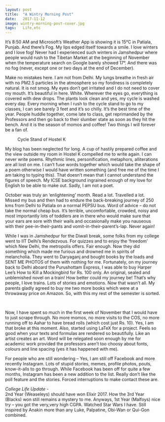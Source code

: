 ```yaml
---
layout: post
title:  "A Wintry Morning Post"
date:   2017-11-12
image: wintry-morning-post-cover.jpg
tags:	Life,etc
---
```


<p class="intro"><span class="dropcap">I</span>t’s 8:50 AM and Microsoft’s Weather App is showing it is 15°C in Patiala, Punjab. And there’s Fog. My lips edged itself towards a smile. I love winters and I love fog! Never had I experienced such winters in Jamshedpur where people would rush to the Tibetan Market at the beginning of November when the temperature search on Google barely showed 17°. And there was no fog (never, except one or two days at the end of December).</p>

Make no mistakes here. I am not from Delhi. My lungs breathe in fresh air with no PM2.5 particles in the atmosphere so my fondness is completely natural. It is not smog. My eyes don’t get irritated and I do not need to cover my mouth. It’s beautiful in here. White. Wherever the eyes go, everything is covered with dew drops. The plants look clean and yes, my cycle is washed every day. Every morning when I rush to the cycle stand to go to my classes, I can see barely 3 feet and it’s so chilly. It’s the best time of the year. People huddle together, come late to class, get reprimanded by the Professors and then go back to their slumber state as soon as they hit the bench. And it is the season of momos and coffee! Two things I will forever be a fan of.

<figure>
	<img src="{{ '/assets/img/wintry-morning-post-1.jpg' | prepend: site.baseurl }}" alt=""> 
	<figcaption>Cycle Stand of Hostel K</figcaption>
</figure>

My blog has been neglected for long. A cup of hastily prepared coffee and the view outside my room in Hostel K compelled me to write again. I can never write poems. Rhythmic lines, personification, metaphors, alliterations are all lost on me. I can’t fuse words together which would take the shape of a poem otherwise I would have written something (and free me of the time I am taking to typing this). That doesn’t mean that I cannot understand the figures of speech. My ICSE background ingrained enough of my love for English to be able to make out. Sadly, I am not a poet.

October was truly an ‘enlightening’ month. Read a lot. Travelled a lot. Missed my bus and then had to endure the back-breaking journey of 250 kms from Delhi to Patiala on a normal PEPSU bus. Word of advice – do not take the normal cheap bus. It’s terrible, uncomfortable, crowded, noisy and most importantly lots of toddlers are in there who would make sure that your ears are sore with their wails and occasionally make you nauseous with their pee-in-their-pants and vomit-in-their-parent’s-lap. Never again!

While I was in Jamshedpur for the Diwali break, some folks from my college went to IIT Delhi’s Rendezvous. For quizzes and to enjoy the ‘freedom’ which New Delhi, the metropolis offers. Fair enough. Now they did something which made me furious and drowned me in spirits of melancholia. They went to Daryaganj and bought books by the loads and SENT ME PHOTOS of them with nothing for me. Fortunately, on my journey back to Delhi aboard the Purushottam Express, I was able to buy Harper Lee’s How to Kill a Mockingbird for Rs. 100 only. An original, sealed and unblemished novel on a train! How better could my journey be! That’s why people, I love trains. Lots of stories and emotions. Now that wasn’t all. My parents gladly agreed to buy me two more books which were at a throwaway price on Amazon. So, with this my rest of the semester is sorted.

<img src="{{ '/assets/img/wintry-morning-post-2.jpg' | prepend: site.baseurl }}" alt=""> 

<img src="{{ '/assets/img/wintry-morning-post-3.jpg' | prepend: site.baseurl }}" alt=""> 

Now, I have spent so much in the first week of November that I would have to just scrape through. No more momos, no more visits to the COS, no more running off to Aahar to have bread rolls (which cost just Rs. 10). Yes, I am that broke at this moment. Also, started using LaTeX for a project. Feels so good when your texts and formulas are rendered so beautifully. Like an artist creates an art. Word will be relegated soon enough by me for academic work provided the professors aren’t too choosy about fonts, colours and line spacing (yes it has happened with me).

For people who are still wondering – Yes, I am still off Facebook and more recently Instagram. Lots of stupid stories, memes, profile photos, pouts, know-it-alls to go through. While Facebook has been off for quite a few months, Instagram has been a new addition to the list. Really don’t like the poll feature and the stories. Forced interruptions to make contact these are.

*College Life Update -* <br>
2nd Year (Weaseleys) should have won Elixir 2017. How the 3rd Year (Blacks) won still remains a mystery to me. Anyways, 1st Year (Malfoys) nice try – you got the very,very high CGPA. Watched Star Wars I have. Still inspired by Anakin more than any Luke, Palpatine, Obi-Wan or Qui-Gon combined.
